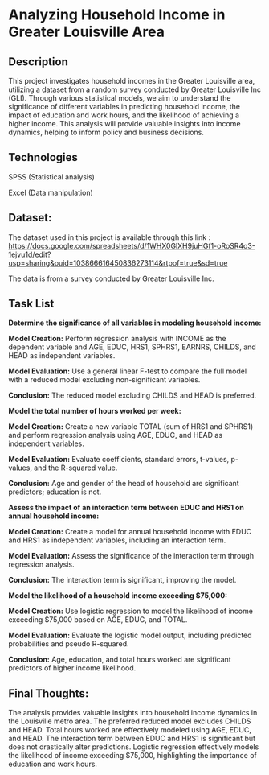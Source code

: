 # Analyzing Household Income in Greater Louisville Area

## Description
This project investigates household incomes in the Greater Louisville area, utilizing a dataset from a random survey conducted by Greater Louisville Inc (GLI). Through various statistical models, we aim to understand the significance of different variables in predicting household income, the impact of education and work hours, and the likelihood of achieving a higher income. This analysis will provide valuable insights into income dynamics, helping to inform policy and business decisions.

## Technologies
SPSS (Statistical analysis)

Excel (Data manipulation)

## Dataset:
The dataset used in this project is available through this link : https://docs.google.com/spreadsheets/d/1WHX0GlXH9juHGf1-oRoSR4o3-1ejvu1d/edit?usp=sharing&ouid=103866616450836273114&rtpof=true&sd=true

The data is from a survey conducted by Greater Louisville Inc.

## Task List
**Determine the significance of all variables in modeling household income:**

**Model Creation:** Perform regression analysis with INCOME as the dependent variable and AGE, EDUC, HRS1, SPHRS1, EARNRS, CHILDS, and HEAD as independent variables.

**Model Evaluation:** Use a general linear F-test to compare the full model with a reduced model excluding non-significant variables.

**Conclusion:** The reduced model excluding CHILDS and HEAD is preferred.

**Model the total number of hours worked per week:**

**Model Creation:** Create a new variable TOTAL (sum of HRS1 and SPHRS1) and perform regression analysis using AGE, EDUC, and HEAD as independent variables.

**Model Evaluation:** Evaluate coefficients, standard errors, t-values, p-values, and the R-squared value.

**Conclusion:** Age and gender of the head of household are significant predictors; education is not.

**Assess the impact of an interaction term between EDUC and HRS1 on annual household income:**

**Model Creation:** Create a model for annual household income with EDUC and HRS1 as independent variables, including an interaction term.

**Model Evaluation:** Assess the significance of the interaction term through regression analysis.

**Conclusion:** The interaction term is significant, improving the model.

**Model the likelihood of a household income exceeding $75,000:**

**Model Creation:** Use logistic regression to model the likelihood of income exceeding $75,000 based on AGE, EDUC, and TOTAL.

**Model Evaluation:** Evaluate the logistic model output, including predicted probabilities and pseudo R-squared.

**Conclusion:** Age, education, and total hours worked are significant predictors of higher income likelihood.

## Final Thoughts:
The analysis provides valuable insights into household income dynamics in the Louisville metro area. The preferred reduced model excludes CHILDS and HEAD. Total hours worked are effectively modeled using AGE, EDUC, and HEAD. The interaction term between EDUC and HRS1 is significant but does not drastically alter predictions. Logistic regression effectively models the likelihood of income exceeding $75,000, highlighting the importance of education and work hours.

